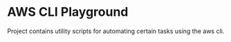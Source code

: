 # AWS CLI Playground

Project contains utility scripts for automating certain tasks using the aws cli.
